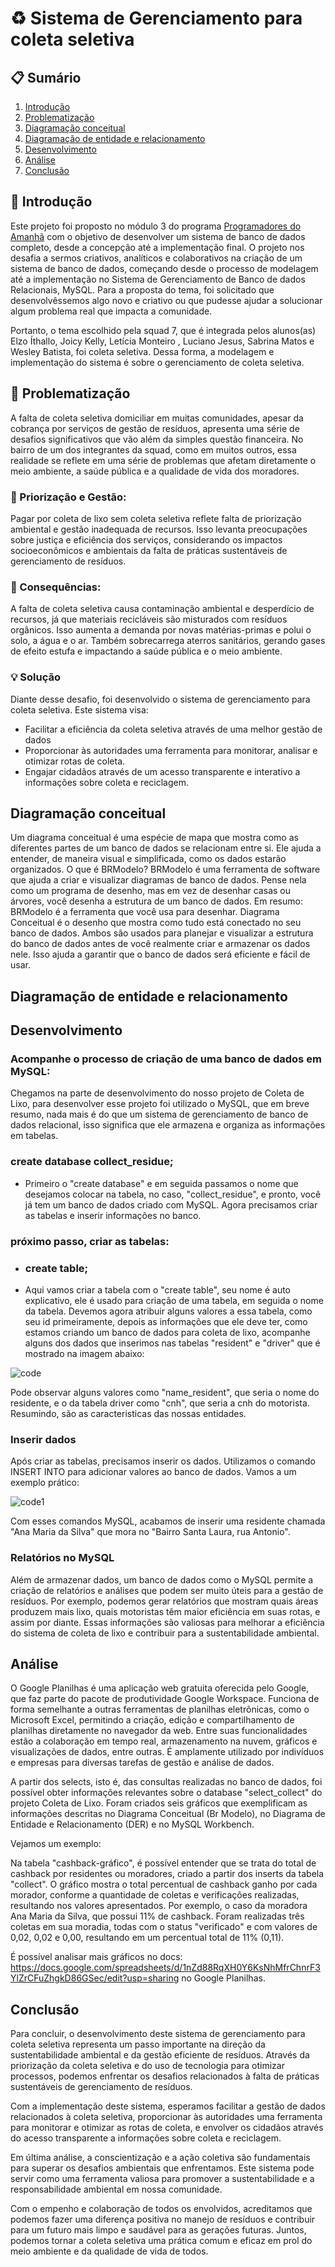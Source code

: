 # ♻ Sistema de Gerenciamento para coleta seletiva

## 📋 Sumário
1. [Introdução](https://github.com/Joicylara/ColetaLixo-ProjetoFinal/tree/master?tab=readme-ov-file#-introdu%C3%A7%C3%A3o)
2. [Problematização](https://github.com/Joicylara/ColetaLixo-ProjetoFinal/tree/master?tab=readme-ov-file#-problematiza%C3%A7%C3%A3o)
3. [Diagramação conceitual](https://github.com/Joicylara/ColetaLixo-ProjetoFinal?tab=readme-ov-file#diagrama%C3%A7%C3%A3o-conceitual)
4. [Diagramação de entidade e relacionamento](https://github.com/Joicylara/ColetaLixo-ProjetoFinal?tab=readme-ov-file#diagrama%C3%A7%C3%A3o-de-entidade-e-relacionamento)
5. [Desenvolvimento](https://github.com/Joicylara/ColetaLixo-ProjetoFinal?tab=readme-ov-file#desenvolvimento)
6. [Análise](https://github.com/Joicylara/ColetaLixo-ProjetoFinal?tab=readme-ov-file#an%C3%A1lise)
7. [Conclusão](https://github.com/Joicylara/ColetaLixo-ProjetoFinal?tab=readme-ov-file#conclus%C3%A3o)


## 📝 Introdução
  Este projeto foi proposto no módulo 3 do programa [Programadores do Amanhã](https://programadoresdoamanha.org/) com o objetivo de desenvolver um sistema de banco de dados completo, desde a concepção até a implementação final. O projeto nos desafia a sermos criativos, analíticos e colaborativos na criação de um sistema de banco de dados, começando desde o processo de modelagem até a implementação no Sistema de Gerenciamento de Banco de dados Relacionais, MySQL. Para a proposta do tema, foi solicitado que desenvolvêssemos algo novo e criativo ou que pudesse ajudar a solucionar algum problema real que impacta a comunidade.

  Portanto, o tema escolhido pela squad 7, que é integrada pelos alunos(as) Elzo Íthallo, Joicy Kelly, Letícia Monteiro , Luciano Jesus, Sabrina Matos
e Wesley Batista, foi coleta seletiva. Dessa forma, a modelagem e implementação do sistema é sobre o gerenciamento de coleta seletiva.


## 🚯 Problematização
A falta de coleta seletiva domiciliar em muitas comunidades, apesar da cobrança por serviços de gestão de resíduos, apresenta uma série de desafios significativos que vão além da simples questão financeira. 
No bairro de um dos integrantes da squad, como em muitos outros, essa realidade se reflete em uma série de problemas que afetam diretamente o meio ambiente, a saúde pública e a qualidade de vida dos moradores.

### 💸 Priorização e Gestão:
Pagar por coleta de lixo sem coleta seletiva reflete falta de priorização ambiental e gestão inadequada de recursos. Isso levanta preocupações sobre justiça e eficiência dos serviços, considerando os impactos socioeconômicos e ambientais da falta de práticas sustentáveis de gerenciamento de resíduos.

### 🌱 Consequências:
A falta de coleta seletiva causa contaminação ambiental e desperdício de recursos, já que materiais recicláveis são misturados com resíduos orgânicos. Isso aumenta a demanda por novas matérias-primas e polui o solo, a água e o ar. 
Também sobrecarrega aterros sanitários, gerando gases de efeito estufa e impactando a saúde pública e o meio ambiente.

### 💡 Solução
Diante desse desafio, foi desenvolvido o sistema de gerenciamento para coleta seletiva. Este sistema visa:
- Facilitar a eficiência da coleta seletiva através de uma melhor gestão de dados
- Proporcionar às autoridades uma ferramenta para monitorar, analisar e otimizar rotas de coleta.
- Engajar cidadãos através de um acesso transparente e interativo a informações sobre coleta e reciclagem.

## Diagramação conceitual
Um diagrama conceitual é uma espécie de mapa que mostra como as diferentes partes de um banco de dados se relacionam entre si. Ele ajuda a entender, de maneira visual e simplificada, como os dados estarão organizados.
O que é BRModelo?
BRModelo é uma ferramenta de software que ajuda a criar e visualizar diagramas de banco de dados. Pense nela como um programa de desenho, mas em vez de desenhar casas ou árvores, você desenha a estrutura de um banco de dados.
Em resumo:
BRModelo é a ferramenta que você usa para desenhar.
Diagrama Conceitual é o desenho que mostra como tudo está conectado no seu banco de dados.
Ambos são usados para planejar e visualizar a estrutura do banco de dados antes de você realmente criar e armazenar os dados nele. Isso ajuda a garantir que o banco de dados será eficiente e fácil de usar.

## Diagramação de entidade e relacionamento


## Desenvolvimento
  <h3>Acompanhe o processo de criação de uma banco de dados em MySQL:</h3>
Chegamos na parte de desenvolvimento do nosso projeto de Coleta de Lixo, para desenvolver esse projeto foi utilizado o MySQL, que em breve resumo, nada mais é do que um sistema de gerenciamento de banco de dados relacional, isso significa que ele armazena e organiza as informações em tabelas.

 ### create database collect_residue;
 
  - Primeiro o "create database" e em seguida passamos o nome que desejamos colocar na tabela, no caso, "collect_residue", e pronto, você já tem um banco de dados criado com MySQL. Agora precisamos criar as tabelas e inserir informações no banco.
  ### próximo passo, criar as tabelas:
  - ### create table;
  * Aqui vamos criar a tabela com o "create table", seu nome é auto explicativo, ele é usado para criação de uma tabela, em seguida o nome da tabela. Devemos agora atribuir alguns valores a essa tabela, como seu id primeiramente, depois as informações que ele deve ter, como estamos criando um banco de dados para coleta de lixo, acompanhe alguns dos dados que inserimos nas tabelas "resident" e "driver" que é mostrado na imagem abaixo:
   
   ![code](https://github.com/Joicylara/ColetaLixo-ProjetoFinal/assets/108181021/c970ccaf-6840-4e40-8f30-da7171808443)

  <p>Pode observar alguns valores como "name_resident", que seria o nome do residente, e o da tabela driver como "cnh", que seria a cnh do motorista. Resumindo, são as caracteristicas das nossas entidades.</p>

<h3>Inserir dados</h3>
  <p> Após criar as tabelas, precisamos inserir os dados. Utilizamos o comando INSERT INTO para adicionar valores ao banco de dados. Vamos a um exemplo prático:</p>
  
  ![code1](https://github.com/Joicylara/ColetaLixo-ProjetoFinal/assets/108181021/b1b5af20-0c5d-4fca-9a37-585d801b76b5)

  <p>Com esses comandos MySQL, acabamos de inserir uma residente chamada "Ana Maria da Silva" que mora no "Bairro Santa Laura, rua Antonio".</p>
  
<h3>Relatórios no MySQL</h3>
Além de armazenar dados, um banco de dados como o MySQL permite a criação de relatórios e análises que podem ser muito úteis para a gestão de resíduos. Por exemplo, podemos gerar relatórios que mostram quais áreas produzem mais lixo, quais motoristas têm maior eficiência em suas rotas, e assim por diante. Essas informações são valiosas para melhorar a eficiência do sistema de coleta de lixo e contribuir para a sustentabilidade ambiental.


## Análise
O Google Planilhas é uma aplicação web gratuita oferecida pelo Google, que faz parte do pacote de produtividade Google Workspace. Funciona de forma semelhante a outras ferramentas de planilhas eletrônicas, como o Microsoft Excel, permitindo a criação, edição e compartilhamento de planilhas diretamente no navegador da web. Entre suas funcionalidades estão a colaboração em tempo real, armazenamento na nuvem, gráficos e visualizações de dados, entre outras. É amplamente utilizado por indivíduos e empresas para diversas tarefas de gestão e análise de dados.

A partir dos selects, isto é, das consultas realizadas no banco de dados, foi possível obter informações relevantes sobre o database "select_collect" do projeto Coleta de Lixo. Foram criados seis gráficos que exemplificam as informações descritas no Diagrama Conceitual (Br Modelo), no Diagrama de Entidade e Relacionamento (DER) e no MySQL Workbench.

Vejamos um exemplo:

Na tabela "cashback-gráfico", é possível entender que se trata do total de cashback por residentes ou moradores, criado a partir dos inserts da tabela "collect". O gráfico mostra o total percentual de cashback ganho por cada morador, conforme a quantidade de coletas e verificações realizadas, resultando nos valores apresentados. Por exemplo, o caso da moradora Ana Maria da Silva, que possui 11% de cashback. Foram realizadas três coletas em sua moradia, todas com o status "verificado" e com valores de 0,02, 0,02 e 0,00, resultando em um percentual total de 11% (0,11).

É possível analisar mais gráficos no docs: https://docs.google.com/spreadsheets/d/1nZd88RqXH0Y6KsNhMfrChnrF3YlZrCFuZhgkD86GSec/edit?usp=sharing no Google Planilhas.


## Conclusão
Para concluir, o desenvolvimento deste sistema de gerenciamento para coleta seletiva representa um passo importante na direção da sustentabilidade ambiental e da gestão eficiente de resíduos. Através da priorização da coleta seletiva e do uso de tecnologia para otimizar processos, podemos enfrentar os desafios relacionados à falta de práticas sustentáveis de gerenciamento de resíduos.

Com a implementação deste sistema, esperamos facilitar a gestão de dados relacionados à coleta seletiva, proporcionar às autoridades uma ferramenta para monitorar e otimizar as rotas de coleta, e envolver os cidadãos através do acesso transparente a informações sobre coleta e reciclagem.

Em última análise, a conscientização e a ação coletiva são fundamentais para superar os desafios ambientais que enfrentamos. Este sistema pode servir como uma ferramenta valiosa para promover a sustentabilidade e a responsabilidade ambiental em nossa comunidade.

Com o empenho e colaboração de todos os envolvidos, acreditamos que podemos fazer uma diferença positiva no manejo de resíduos e contribuir para um futuro mais limpo e saudável para as gerações futuras. Juntos, podemos tornar a coleta seletiva uma prática comum e eficaz em prol do meio ambiente e da qualidade de vida de todos.

